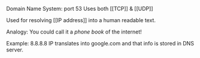 Domain Name System:  port 53
Uses both [[TCP]] & [[UDP]]

Used for resolving [[IP address]] into a human readable text.

Analogy: You could call it a *phone book* of the internet!

Example: 8.8.8.8 IP translates into google.com and that info is stored in DNS server.
